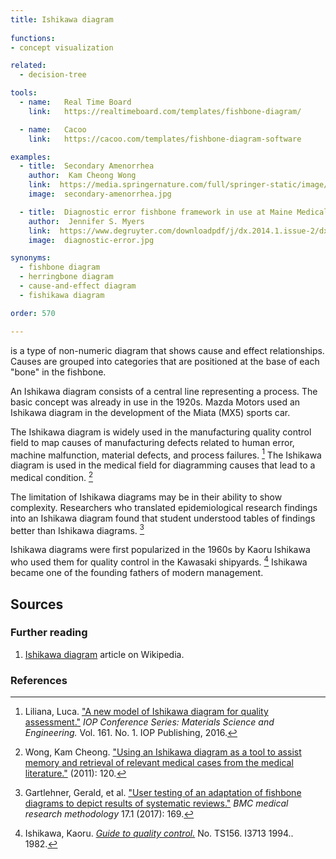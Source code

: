 ```yaml
---
title: Ishikawa diagram
  
functions:
- concept visualization

related:
  - decision-tree

tools:
  - name:   Real Time Board
    link:   https://realtimeboard.com/templates/fishbone-diagram/

  - name:   Cacoo
    link:   https://cacoo.com/templates/fishbone-diagram-software

examples: 
  - title:  Secondary Amenorrhea
    author:  Kam Cheong Wong
    link:  https://media.springernature.com/full/springer-static/image/art%3A10.1186%2F1752-1947-5-120/MediaObjects/13256_2010_Article_1486_Fig1_HTML.jpg
    image:  secondary-amenorrhea.jpg

  - title:  Diagnostic error fishbone framework in use at Maine Medical Center
    author:  Jennifer S. Myers
    link:  https://www.degruyter.com/downloadpdf/j/dx.2014.1.issue-2/dx-2013-0040/dx-2013-0040.pdf
    image:  diagnostic-error.jpg

synonyms:
  - fishbone diagram
  - herringbone diagram
  - cause-and-effect diagram
  - fishikawa diagram

order: 570

---
```


is a type of non-numeric diagram that shows cause and effect relationships.  Causes are grouped into categories that are positioned at the base of each "bone" in the fishbone.

<!--more-->


An Ishikawa diagram consists of a central line representing a process.  The basic concept was already in use in the 1920s. Mazda Motors used an Ishikawa diagram in the development of the Miata (MX5) sports car.

The Ishikawa diagram is widely used in the manufacturing quality control field to map causes of manufacturing defects related to human error, machine malfunction, material defects, and process failures. [^luca]  The Ishikawa diagram is used in the medical field for diagramming causes that lead to a medical condition. [^wong]

The limitation of Ishikawa diagrams may be in their ability to show complexity. Researchers who translated epidemiological research findings into an Ishikawa diagram found that student understood tables of findings better than Ishikawa diagrams. [^gartlehner]

Ishikawa diagrams were first popularized in the 1960s by Kaoru Ishikawa who used them for quality control in the Kawasaki shipyards. [^ishikawa] Ishikawa became one of the founding fathers of modern management.


## Sources

### Further reading
1. [Ishikawa diagram](https://en.wikipedia.org/wiki/Ishikawa_diagram) article on Wikipedia.

### References
[^wong]: Wong, Kam Cheong. ["Using an Ishikawa diagram as a tool to assist memory and retrieval of relevant medical cases from the medical literature."](https://jmedicalcasereports.biomedcentral.com/articles/10.1186/1752-1947-5-120) (2011): 120.

[^luca]: Liliana, Luca. ["A new model of Ishikawa diagram for quality assessment."](https://iopscience.iop.org/article/10.1088/1757-899X/161/1/012099/pdf) *IOP Conference Series: Materials Science and Engineering.* Vol. 161. No. 1. IOP Publishing, 2016.

[^gartlehner]: Gartlehner, Gerald, et al. ["User testing of an adaptation of fishbone diagrams to depict results of systematic reviews."](https://link.springer.com/article/10.1186/s12874-017-0452-z) *BMC medical research methodology* 17.1 (2017): 169.

[^ishikawa]: Ishikawa, Kaoru. [*Guide to quality control.*](https://openlibrary.org/books/OL4595409M/Guide_to_quality_control) No. TS156. I3713 1994.. 1982.

